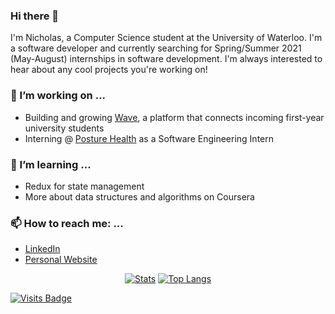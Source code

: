 ### Hi there 👋

<!--
**nicholas-tao/nicholas-tao** is a ✨ _special_ ✨ repository because its `README.md` (this file) appears on your GitHub profile.

Here are some ideas to get you started:

- 🔭 I’m currently working on ...
- 🌱 I’m currently learning ...
- 👯 I’m looking to collaborate on ...
- 🤔 I’m looking for help with ...
- 💬 Ask me about ...
- 📫 How to reach me: ...
- 😄 Pronouns: ...
- ⚡ Fun fact: ...
-->

I'm Nicholas, a Computer Science student at the University of Waterloo. I'm a software developer and currently searching for Spring/Summer 2021 (May-August) internships in software development. I'm always interested to hear about any cool projects you're working on!

### 🔭 I’m working on ...
- Building and growing [Wave](https://wavechat.tech), a platform that connects incoming first-year university students
- Interning @ [Posture Health](https://theposturehealth.com) as a Software Engineering Intern

### 🌱 I’m learning ...
- Redux for state management
- More about data structures and algorithms on Coursera

### 📫 How to reach me: ...
- [LinkedIn](https://www.linkedin.com/in/nicholastao/)
- [Personal Website](https://nicholastao.tech/)


<p align="center">
    <a href="https://github.com/nicholas-tao" target="_blank"><img alt="Stats" src="https://github-readme-stats.vercel.app/api?username=nicholas-tao&count_private=true&&show_icons=true&title_color=ffc857&icon_color=8ac926&text_color=daf7dc&bg_color=151515""></a>
     <a href="https://github.com/nicholas-tao" target="_blank"><img alt="Top Langs" src="https://github-readme-stats.vercel.app/api/top-langs/?username=nicholas-tao&&show_icons=true&title_color=ffc857&icon_color=8ac926&text_color=daf7dc&bg_color=151515""/></a>
</p>



<!--
![Nicholas' GitHub Stats](https://github-readme-stats.vercel.app/api?username=nicholas-tao&count_private=true)
[![Top Langs](https://github-readme-stats.vercel.app/api/top-langs/?username=nicholas-tao)](https://github.com/anuraghazra/github-readme-stats)
-->
[![Visits Badge](https://badges.pufler.dev/visits/nicholas-tao/nicholas-tao)](https://badges.pufler.dev)


